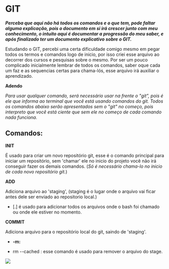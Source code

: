 # GIT

_**Perceba que aqui não há todos os comandos e o que tem, pode faltar alguma explicação, pois o documento em si irá crescer junto com meu conhecimento, o intuito aqui é documentar a progressão do meu saber, e após finalizado ter um documento explicativo sobre o GIT.**_

Estudando o GIT, percebi uma certa dificuldade comigo mesmo em pegar todos os termos e comandos logo de inicio, por isso criei esse arquivo ao decorrer dos cursos e pesquisas sobre o mesmo. Por ser um pouco complicado inicialmente lembrar de todos os comandos, saber oque cada um faz e as sequencias certas para chama-lós, esse arquivo irá auxiliar o aprendizado.

**Adendo**

_Para usar qualquer comando, será necessário usar na frente o "git", pois é ele que informa ao terminal que você está usando comandos do git. Todos os comandos abaixo serão apresentados sem o "git" no começo, pois interpreto que você está ciente que sem ele no começo de cada comando nada funciona._

## Comandos:

**INIT**

É usado para criar um novo repositório git, esse é o comando principal para iniciar um repositório, sem 'chamar' ele no inicio do projeto você não irá conseguir fazer os demais comandos. (_Só é necessário chama-lo no inicio de cada novo repositório git._)

**ADD**

Adiciona arquivo ao 'staging', (staging é o lugar onde o arquivo vai ficar antes dele ser enviado ao repositorio local.) 

- [.] é usado para adicionar todos os arquivos onde o bash foi chamado ou onde ele estiver no momento.

**COMMIT**

Adiciona arquivo para o repositório local do git, saindo de 'staging'. 

- **-m:**  



- rm --cached <file> : esse comando é usado para remover o arquivo do stage.

  

![](https://ichi.pro/assets/images/max/724/1*OqKfKe3mqCRbaWT2Y8YDOQ.png)
